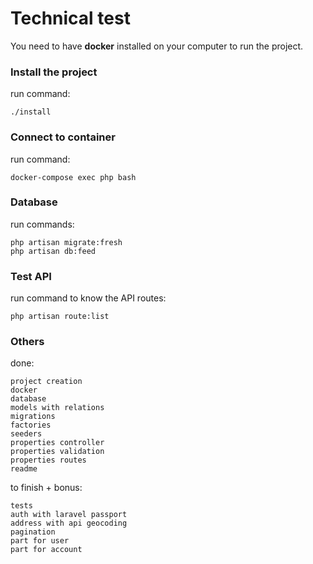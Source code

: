 # Technical test

You need to have **docker** installed on your computer to run the project.

### Install the project
run command:

    ./install

### Connect to container
run command:

    docker-compose exec php bash

### Database
run commands:

    php artisan migrate:fresh
    php artisan db:feed

### Test API
run command to know the API routes:

    php artisan route:list

### Others
done:

    project creation
    docker
    database
    models with relations
    migrations
    factories
    seeders
    properties controller
    properties validation
    properties routes
    readme

to finish + bonus:

    tests
    auth with laravel passport
    address with api geocoding
    pagination
    part for user
    part for account
